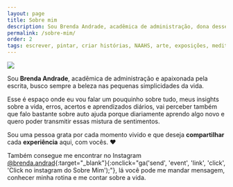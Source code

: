 ```yaml
---
layout: page
title: Sobre mim
description: Sou Brenda Andrade, acadêmica de administração, dona desse espacinho e apaixonada pela escrita, busco sempre a beleza nas pequenas simplicidades da vida.
permalink: /sobre-mim/
order: 2
tags: escrever, pintar, criar histórias, NAAHS, arte, exposições, meditação, Willian Dutras, inspiração, romances, experiências
---
```


<style media="screen">
.widget.about{display: none;}
.widget:nth-child(2){margin-top: 0;}
</style>

<img src="../assets/img/about-me-full.jpg" class="img-responsive">

Sou **Brenda Andrade**, acadêmica de administração e apaixonada pela escrita, busco sempre a beleza nas pequenas simplicidades da vida.

Esse é espaço onde eu vou falar um pouquinho sobre tudo, meus insights sobre a vida, erros, acertos e aprendizados diários, vai perceber também que falo bastante sobre auto ajuda porque diariamente aprendo algo novo e quero poder transmitir essas mistura de sentimentos.

Sou uma pessoa grata por cada momento vivido e que deseja **compartilhar** cada **experiência** aqui, com vocês. ❤️

Também consegue me encontrar no Instagram [@brenda.andrad](https://www.instagram.com/brenda.andrad){:target="_blank"}{:onclick="ga('send', 'event', 'link', 'click', 'Click no instagram do Sobre Mim');"}, lá você pode me mandar mensagem, conhecer minha rotina e me contar sobre a vida.

<div class="polaroids" style="display:none">
  <div class="polaroid">
    <img src="../assets/img/tela-einstein.jpg" title="Processo de criação, Albert Einstein" alt="Processo de criação, Albert Einstein">
    <span>Processo de criação, Albert Einstein</span>
  </div>

  <div class="polaroid">
    <img src="../assets/img/exposicao-naahs.jpg" title="Exposição NAAHS, CMV-ES" alt="Exposição NAAHS, CMV-ES">
    <span>Exposição NAAHS, CMV-ES</span>
  </div>
</div>

<div class="adsmobile">
<ins class="adsbygoogle"
     style="display:block; text-align:center;"
     data-ad-layout="in-article"
     data-ad-format="fluid"
     data-ad-client="ca-pub-8078000237589807"
     data-ad-slot="9245457524"></ins>
<script>
     (adsbygoogle = window.adsbygoogle || []).push({});
</script>
</div>

